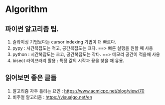 # Algorithm

## 파이썬 알고리즘 팁.
1. 슬라이싱 기법보다는 cursor indexing 기법이 더 빠르다.
2. pypy : 시간복잡도는 적고, 공간복잡도는 크다. ==> 빠른 실행을 원할 때 사용
3. python : 시간복잡도는 크고, 공간복잡도는 작다. ==> 메모리 공간이 적을때 사용
3. bisect 라이브러리 활용 : 특정 값의 시작과 끝을 찾을 때 유용.

## 읽어보면 좋은 글들
1. 알고리즘 자주 틀리는 요인 : https://www.acmicpc.net/blog/view/70
2. 비주얼 알고리즘 : https://visualgo.net/en